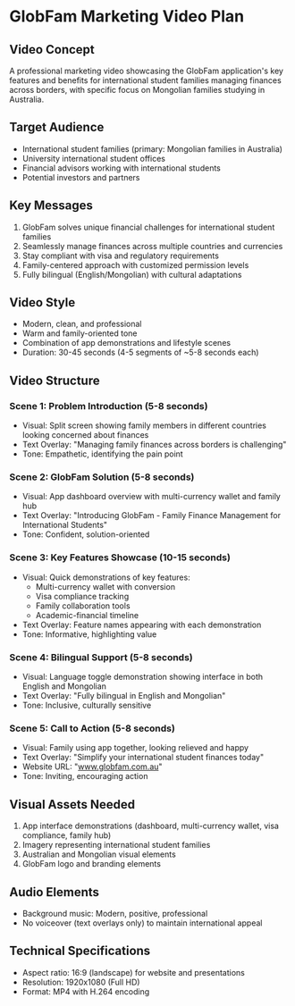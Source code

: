 # GlobFam Marketing Video Plan

## Video Concept
A professional marketing video showcasing the GlobFam application's key features and benefits for international student families managing finances across borders, with specific focus on Mongolian families studying in Australia.

## Target Audience
- International student families (primary: Mongolian families in Australia)
- University international student offices
- Financial advisors working with international students
- Potential investors and partners

## Key Messages
1. GlobFam solves unique financial challenges for international student families
2. Seamlessly manage finances across multiple countries and currencies
3. Stay compliant with visa and regulatory requirements
4. Family-centered approach with customized permission levels
5. Fully bilingual (English/Mongolian) with cultural adaptations

## Video Style
- Modern, clean, and professional
- Warm and family-oriented tone
- Combination of app demonstrations and lifestyle scenes
- Duration: 30-45 seconds (4-5 segments of ~5-8 seconds each)

## Video Structure

### Scene 1: Problem Introduction (5-8 seconds)
- Visual: Split screen showing family members in different countries looking concerned about finances
- Text Overlay: "Managing family finances across borders is challenging"
- Tone: Empathetic, identifying the pain point

### Scene 2: GlobFam Solution (5-8 seconds)
- Visual: App dashboard overview with multi-currency wallet and family hub
- Text Overlay: "Introducing GlobFam - Family Finance Management for International Students"
- Tone: Confident, solution-oriented

### Scene 3: Key Features Showcase (10-15 seconds)
- Visual: Quick demonstrations of key features:
  - Multi-currency wallet with conversion
  - Visa compliance tracking
  - Family collaboration tools
  - Academic-financial timeline
- Text Overlay: Feature names appearing with each demonstration
- Tone: Informative, highlighting value

### Scene 4: Bilingual Support (5-8 seconds)
- Visual: Language toggle demonstration showing interface in both English and Mongolian
- Text Overlay: "Fully bilingual in English and Mongolian"
- Tone: Inclusive, culturally sensitive

### Scene 5: Call to Action (5-8 seconds)
- Visual: Family using app together, looking relieved and happy
- Text Overlay: "Simplify your international student finances today"
- Website URL: "www.globfam.com.au"
- Tone: Inviting, encouraging action

## Visual Assets Needed
1. App interface demonstrations (dashboard, multi-currency wallet, visa compliance, family hub)
2. Imagery representing international student families
3. Australian and Mongolian visual elements
4. GlobFam logo and branding elements

## Audio Elements
- Background music: Modern, positive, professional
- No voiceover (text overlays only) to maintain international appeal

## Technical Specifications
- Aspect ratio: 16:9 (landscape) for website and presentations
- Resolution: 1920x1080 (Full HD)
- Format: MP4 with H.264 encoding
